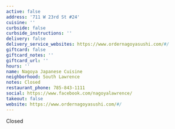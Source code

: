 ```yaml
---
active: false
address: '711 W 23rd St #24'
cuisine: ''
curbside: false
curbside_instructions: ''
delivery: false
delivery_service_websites: https://www.ordernagoyasushi.com/#/
giftcard: false
giftcard_notes: ''
giftcard_url: ''
hours: ''
name: Nagoya Japanese Cuisine
neighborhood: South Lawrence
notes: Closed
restaurant_phone: 785-843-1111
social: https://www.facebook.com/nagoyalawrence/
takeout: false
website: https://www.ordernagoyasushi.com/#/
---
```


Closed